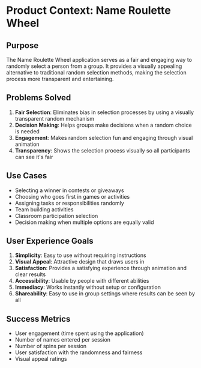 # Product Context: Name Roulette Wheel

## Purpose
The Name Roulette Wheel application serves as a fair and engaging way to randomly select a person from a group. It provides a visually appealing alternative to traditional random selection methods, making the selection process more transparent and entertaining.

## Problems Solved
1. **Fair Selection**: Eliminates bias in selection processes by using a visually transparent random mechanism
2. **Decision Making**: Helps groups make decisions when a random choice is needed
3. **Engagement**: Makes random selection fun and engaging through visual animation
4. **Transparency**: Shows the selection process visually so all participants can see it's fair

## Use Cases
- Selecting a winner in contests or giveaways
- Choosing who goes first in games or activities
- Assigning tasks or responsibilities randomly
- Team building activities
- Classroom participation selection
- Decision making when multiple options are equally valid

## User Experience Goals
1. **Simplicity**: Easy to use without requiring instructions
2. **Visual Appeal**: Attractive design that draws users in
3. **Satisfaction**: Provides a satisfying experience through animation and clear results
4. **Accessibility**: Usable by people with different abilities
5. **Immediacy**: Works instantly without setup or configuration
6. **Shareability**: Easy to use in group settings where results can be seen by all

## Success Metrics
- User engagement (time spent using the application)
- Number of names entered per session
- Number of spins per session
- User satisfaction with the randomness and fairness
- Visual appeal ratings
